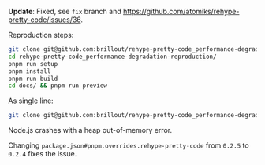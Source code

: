 **Update**: Fixed, see `fix` branch and https://github.com/atomiks/rehype-pretty-code/issues/36.

Reproduction steps:

```bash
git clone git@github.com:brillout/rehype-pretty-code_performance-degradation-reproduction
cd rehype-pretty-code_performance-degradation-reproduction/
pnpm run setup
pnpm install
pnpm run build
cd docs/ && pnpm run preview
```

As single line:

```bash
git clone git@github.com:brillout/rehype-pretty-code_performance-degradation-reproduction && cd rehype-pretty-code_performance-degradation-reproduction/ && pnpm run setup && pnpm install && pnpm run build && cd docs/ && pnpm run preview
```

Node.js crashes with a heap out-of-memory error.

Changing `package.json#pnpm.overrides.rehype-pretty-code` from `0.2.5` to `0.2.4` fixes the issue.
